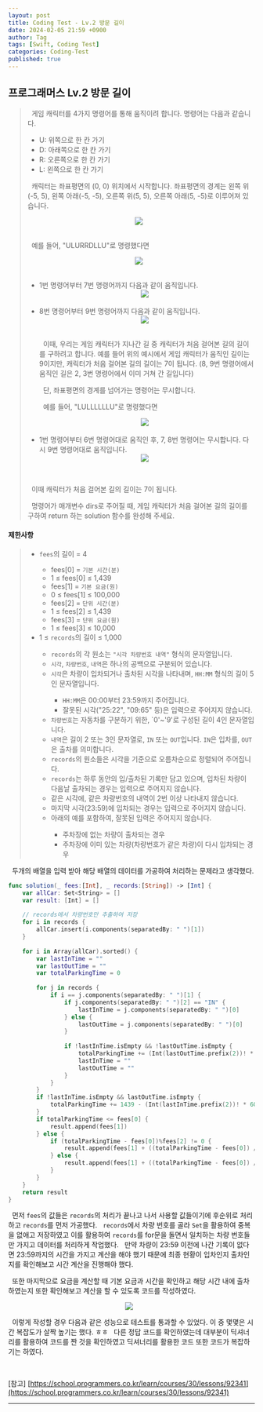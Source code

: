 ```yaml
---
layout: post
title: Coding Test - Lv.2 방문 길이
date: 2024-02-05 21:59 +0900
author: Tag
tags: [Swift, Coding Test]
categories: Coding-Test
published: true
---
```

<h2> 프로그래머스 Lv.2 방문 길이 </h2>

<blockquote>
&nbsp; 게임 캐릭터를 4가지 명령어를 통해 움직이려 합니다. 명령어는 다음과 같습니다.

<ul>
    <li> U: 위쪽으로 한 칸 가기 </li>
    <li> D: 아래쪽으로 한 칸 가기 </li>
    <li> R: 오른쪽으로 한 칸 가기 </li>
    <li> L: 왼쪽으로 한 칸 가기 </li>
</ul>

&nbsp; 캐릭터는 좌표평면의 (0, 0) 위치에서 시작합니다. 좌표평면의 경계는 왼쪽 위(-5, 5), 왼쪽 아래(-5, -5), 오른쪽 위(5, 5), 오른쪽 아래(5, -5)로 이루어져 있습니다.

<div style="display: flex; justify-content: center; align-items: center;">
  <img src="https://grepp-programmers.s3.ap-northeast-2.amazonaws.com/files/production/ace0e7bc-9092-4b95-9bfb-3a55a2aa780e/%E1%84%87%E1%85%A1%E1%86%BC%E1%84%86%E1%85%AE%E1%86%AB%E1%84%80%E1%85%B5%E1%86%AF%E1%84%8B%E1%85%B51_qpp9l3.png" style="margin-right: 10px;">
</div>
<br>

&nbsp; 예를 들어, "ULURRDLLU"로 명령했다면

<div style="display: flex; justify-content: center; align-items: center;">
  <img src="https://grepp-programmers.s3.ap-northeast-2.amazonaws.com/files/production/668c7458-e184-472d-9d32-f5d2acca759a/%E1%84%87%E1%85%A1%E1%86%BC%E1%84%86%E1%85%AE%E1%86%AB%E1%84%80%E1%85%B5%E1%86%AF%E1%84%8B%E1%85%B52_lezmdo.png" style="margin-right: 10px;">
</div>
<br>

<ul>
<li> 1번 명령어부터 7번 명령어까지 다음과 같이 움직입니다. </li>

<div style="display: flex; justify-content: center; align-items: center;">
  <img src="https://grepp-programmers.s3.ap-northeast-2.amazonaws.com/files/production/08558e36-d667-4160-bfec-b754c78a7d85/%E1%84%87%E1%85%A1%E1%86%BC%E1%84%86%E1%85%AE%E1%86%AB%E1%84%80%E1%85%B5%E1%86%AF%E1%84%8B%E1%85%B53_sootjd.png" style="margin-right: 10px;">
</div>
<br>

<li> 8번 명령어부터 9번 명령어까지 다음과 같이 움직입니다. </li>

<div style="display: flex; justify-content: center; align-items: center;">
  <img src="https://grepp-programmers.s3.ap-northeast-2.amazonaws.com/files/production/a52af28e-5835-438b-9f40-5467ebf9bf03/%E1%84%87%E1%85%A1%E1%86%BC%E1%84%86%E1%85%AE%E1%86%AB%E1%84%80%E1%85%B5%E1%86%AF%E1%84%8B%E1%85%B54_hlpiej.png" style="margin-right: 10px;">
</div>
<br>

&nbsp; 이때, 우리는 게임 캐릭터가 지나간 길 중 캐릭터가 처음 걸어본 길의 길이를 구하려고 합니다. 예를 들어 위의 예시에서 게임 캐릭터가 움직인 길이는 9이지만, 캐릭터가 처음 걸어본 길의 길이는 7이 됩니다. (8, 9번 명령어에서 움직인 길은 2, 3번 명령어에서 이미 거쳐 간 길입니다)

&nbsp; 단, 좌표평면의 경계를 넘어가는 명령어는 무시합니다.

&nbsp; 예를 들어, "LULLLLLLU"로 명령했다면

<div style="display: flex; justify-content: center; align-items: center;">
  <img src="https://grepp-programmers.s3.ap-northeast-2.amazonaws.com/files/production/f631f005-f8de-4392-a76c-a9ef64b6de08/%E1%84%87%E1%85%A1%E1%86%BC%E1%84%86%E1%85%AE%E1%86%AB%E1%84%80%E1%85%B5%E1%86%AF%E1%84%8B%E1%85%B55_nitjwj.png" style="margin-right: 10px;">
</div>
<br>

<li> 1번 명령어부터 6번 명령어대로 움직인 후, 7, 8번 명령어는 무시합니다. 다시 9번 명령어대로 움직입니다. </li>


<div style="display: flex; justify-content: center; align-items: center;">
  <img src="https://grepp-programmers.s3.ap-northeast-2.amazonaws.com/files/production/35e62f0a-43c6-4142-bec6-6d28fbc57216/%E1%84%87%E1%85%A1%E1%86%BC%E1%84%86%E1%85%AE%E1%86%AB%E1%84%80%E1%85%B5%E1%86%AF%E1%84%8B%E1%85%B56_nzhumd.png" style="margin-right: 10px;">
</div>
</ul>
<br>

&nbsp; 이때 캐릭터가 처음 걸어본 길의 길이는 7이 됩니다.

&nbsp; 명령어가 매개변수 dirs로 주어질 때, 게임 캐릭터가 처음 걸어본 길의 길이를 구하여 return 하는 solution 함수를 완성해 주세요.

</blockquote>

<h4> 제한사항 </h4>

<blockquote>
<ul>
    <li> <code>fees</code>의 길이 = 4 </li>
    <ul>
        <li> fees[0] = <code>기본 시간(분)</code> </li>
        <li> 1 ≤ fees[0] ≤ 1,439 </li>
        <li> fees[1] = <code>기본 요금(원)</code> </li>
        <li> 0 ≤ fees[1] ≤ 100,000 </li>
        <li> fees[2] = <code>단위 시간(분)</code> </li>
        <li> 1 ≤ fees[2] ≤ 1,439 </li>
        <li> fees[3] = <code>단위 요금(원)</code> </li>
        <li> 1 ≤ fees[3] ≤ 10,000 </li>
    </ul>
    <li> 1 ≤ <code>records</code>의 길이 ≤ 1,000 </li>
    <ul>
    <li> <code>records</code>의 각 원소는 <code>"시각 차량번호 내역"</code> 형식의 문자열입니다. </li>
    <li> <code>시각</code>, <code>차량번호</code>, <code>내역</code>은 하나의 공백으로 구분되어 있습니다. </li>
    <li> <code>시각</code>은 차량이 입차되거나 출차된 시각을 나타내며, <code>HH:MM</code> 형식의 길이 5인 문자열입니다. </li>
    <ul>
        <li> <code>HH:MM</code>은 00:00부터 23:59까지 주어집니다. </li>
        <li> 잘못된 시각("25:22", "09:65" 등)은 입력으로 주어지지 않습니다. </li>
    </ul>
    <li> <code>차량번호</code>는 자동차를 구분하기 위한, `0'~'9'로 구성된 길이 4인 문자열입니다. </li>
    <li> <code>내역</code>은 길이 2 또는 3인 문자열로, <code>IN</code> 또는 <code>OUT</code>입니다. <code>IN</code>은 입차를, <code>OUT</code>은 출차를 의미합니다. </li>
    <li> <code>records</code>의 원소들은 시각을 기준으로 오름차순으로 정렬되어 주어집니다. </li>
    <li> <code>records</code>는 하루 동안의 입/출차된 기록만 담고 있으며, 입차된 차량이 다음날 출차되는 경우는 입력으로 주어지지 않습니다. </li>
    <li> 같은 시각에, 같은 차량번호의 내역이 2번 이상 나타내지 않습니다. </li>
    <li> 마지막 시각(23:59)에 입차되는 경우는 입력으로 주어지지 않습니다. </li>
    <li> 아래의 예를 포함하여, 잘못된 입력은 주어지지 않습니다. </li>
    <ul>
        <li> 주차장에 없는 차량이 출차되는 경우 </li>
        <li> 주차장에 이미 있는 차량(차량번호가 같은 차량)이 다시 입차되는 경우 </li>
    </ul>
    </ul>
</ul>
</blockquote>

&nbsp; 두개의 배열을 입력 받아 해당 배열의 데이터를 가공하여 처리하는 문제라고 생각했다.

```swift
func solution(_ fees:[Int], _ records:[String]) -> [Int] {
    var allCar: Set<String> = []
    var result: [Int] = []
    
    // records에서 차량번호만 추출하여 저장
    for i in records {
        allCar.insert(i.components(separatedBy: " ")[1])
    }
    
    for i in Array(allCar).sorted() {
        var lastInTime = ""
        var lastOutTime = ""
        var totalParkingTime = 0
        
        for j in records {
            if i == j.components(separatedBy: " ")[1] {
                if j.components(separatedBy: " ")[2] == "IN" {
                    lastInTime = j.components(separatedBy: " ")[0]
                } else {
                    lastOutTime = j.components(separatedBy: " ")[0]
                }
                
                if !lastInTime.isEmpty && !lastOutTime.isEmpty {
                    totalParkingTime += (Int(lastOutTime.prefix(2))! * 60 + Int(lastOutTime.suffix(2))!) - (Int(lastInTime.prefix(2))! * 60 + Int(lastInTime.suffix(2))!)
                    lastInTime = ""
                    lastOutTime = ""
                }
            }
        }
        if !lastInTime.isEmpty && lastOutTime.isEmpty {
            totalParkingTime += 1439 - (Int(lastInTime.prefix(2))! * 60 + Int(lastInTime.suffix(2))!)
        }
        if totalParkingTime <= fees[0] {
            result.append(fees[1])
        } else {
            if (totalParkingTime - fees[0])%fees[2] != 0 {
                result.append(fees[1] + ((totalParkingTime - fees[0]) / fees[2] + 1) * fees[3])
            } else {
                result.append(fees[1] + ((totalParkingTime - fees[0]) / fees[2]) * fees[3])
            }
        }
    }
    return result
}
```

&nbsp; 먼저 `fees`의 값들은 `records`의 처리가 끝나고 나서 사용할 값들이기에 후순위로 처리하고 `records`를 먼저 가공했다.
&nbsp; `records`에서 차량 번호를 골라 `Set`을 활용하여 중복을 없애고 저장하였고 이를 활용하여 `records`를 for문을 돌면서 일치하는 차량 번호들만 가지고 데이터를 처리하게 작업했다.
&nbsp; 만약 차량이 23:59 이전에 나간 기록이 없다면 23:59까지의 시간을 가지고 계산을 해야 했기 때문에 최종 현황이 입차인지 출차인지를 확인해보고 시간 계산을 진행해야 했다.

&nbsp; 또한 마지막으로 요금을 계산할 때 기본 요금과 시간을 확인하고 해당 시간 내에 출차하였는지 또한 확인해보고 계산을 할 수 있도록 코드를 작성하였다.

<div style="display: flex; justify-content: center; align-items: center;">
  <img src="https://onedrive.live.com/embed?resid=1C2ED43779C10D71%21388&authkey=%21AEF__4n-OENO-E8&width=1626&height=886" style="margin-right: 10px;">
</div>

&nbsp; 이렇게 작성할 경우 다음과 같은 성능으로 테스트를 통과할 수 있었다. 이 중 몇몇은 시간 복잡도가 살짝 높기는 했다. ㅎㅎ
&nbsp; 다른 정답 코드를 확인하였는데 대부분이 딕셔너리를 활용하여 코드를 짠 것을 확인하였고 딕셔너리를 활용한 코드 또한 코드가 복잡하기는 하였다.

<br>

[참고]
[https://school.programmers.co.kr/learn/courses/30/lessons/92341](https://school.programmers.co.kr/learn/courses/30/lessons/92341)

-----
